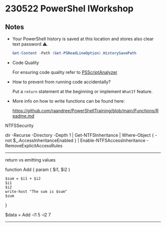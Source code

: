 # 230522 PowerShel lWorkshop

## Notes

- Your PowerShell history is saved at this location and stores also clear text password :warning:.

    ```powershell
    Get-Content -Path (Get-PSReadLineOption).HistorySavePath
    ```


- Code Quality

    For ensuring code quality refer to [PSScriptAnalyzer](https://github.com/PowerShell/PSScriptAnalyzer)

- How to prevent from running code accidentally?

    Put a `return` statement at the beginning or implement `WhatIf` feature.

- More info on how to write functions can be found here:

    https://github.com/raandree/PowerShellTraining/blob/main/Functions/Readme.md

NTFSSecurity

dir -Recurse -Directory -Depth 1 | Get-NTFSInheritance | Where-Object { -not $_.AccessInheritanceEnabled } | Enable-NTFSAccessInheritance -RemoveExplicitAccessRules

-------------

return vs emitting values

function Add
{
    param (
        $i1,
        $i2
    )
    
    $sum = $i1 + $i2
    $i1
    $i2
    write-host "The sum is $sum"
    $sum
}

$data = Add -i1 5 -i2 7


--------------------

